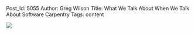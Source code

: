 Post_Id: 5055
Author: Greg Wilson
Title: What We Talk About When We Talk About Software Carpentry
Tags: content

<p><img src="|filename|/files/2012/08/swc-wordle.png" /></p>
